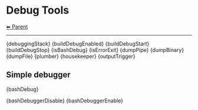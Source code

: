 # Debug Tools

<!-- TEMPLATE header 2 -->
[⬅ Parent ](../index.md)
<hr />

{debuggingStack}
{buildDebugEnabled}
{buildDebugStart}
{buildDebugStop}
{isBashDebug}
{isErrorExit}
{dumpPipe}
{dumpBinary}
{dumpFile}
{plumber}
{housekeeper}
{outputTrigger}

## Simple debugger

{bashDebug}

{bashDebuggerDisable}
{bashDebuggerEnable}
